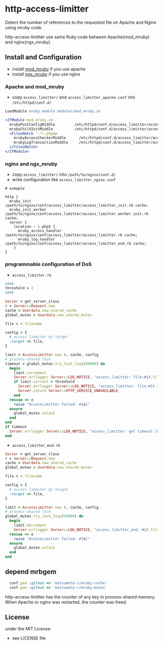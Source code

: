 # http-access-limitter

Detect the number of references to the requested file on Apache and Nginx using mruby code.

http-access-limitter use same Ruby code between Apache(mod_mruby) and nginx(ngx_mruby).

## Install and Configuration
- install [mod_mruby](https://github.com/matsumoto-r/mod_mruby) if you use apache
- install [ngx_mruby](https://github.com/matsumoto-r/ngx_mruby) if you use nginx

### Apache and mod_mruby
- copy `access_limitter/` and `access_limitter_apache.conf` into `/etc/httpd/conf.d/`
```apache
LoadModule mruby_module modules/mod_mruby.so

<IfModule mod_mruby.c>
  mrubyPostConfigMiddle         /etc/httpd/conf.d/access_limitter/access_limitter_init.rb cache
  mrubyChildInitMiddle          /etc/httpd/conf.d/access_limitter/access_limitter_worker_init.rb cache
  <FilesMatch ^.*\.php$>
    mrubyAccessCheckerMiddle      /etc/httpd/conf.d/access_limitter/access_limitter.rb cache
    mrubyLogTransactionMiddle     /etc/httpd/conf.d/access_limitter/access_limitter_end.rb cache
  </FilesMatch>
</IfModule>
```

### nginx and ngx_mruby
- copy `access_limitter/` into `/path/to/nginx/conf.d/`
- write configuration like `access_limitter_nginx.conf`
```nginx
# exmaple

http {
  mruby_init /path/to/nginx/conf/access_limitter/access_limitter_init.rb cache;
  mruby_init_worker /path/to/nginx/conf/access_limitter/access_limitter_worker_init.rb cache;
  server {
    location ~ \.php$ {
      mruby_access_handler /path/to/nginx/conf/access_limitter/access_limitter.rb cache;
      mruby_log_handler /path/to/nginx/conf/access_limitter/access_limitter_end.rb cache;
    }
}
```
### programmable configuration of DoS
- `access_limitter.rb`
```ruby
####
threshold = 2
####

Server = get_server_class
r = Server::Request.new
cache = Userdata.new.shared_cache
global_mutex = Userdata.new.shared_mutex

file = r.filename

config = {
  # access limmiter by target
  :target => file,
}

limit = AccessLimitter.new r, cache, config
# process-shared lock
timeout = global_mutex.try_lock_loop(50000) do
  begin
    limit.increment
    Server.errlogger Server::LOG_NOTICE, "access_limitter: file:#{r.filename} counter:#{limit.current}"
    if limit.current > threshold
      Server.errlogger Server::LOG_NOTICE, "access_limitter: file:#{r.filename} reached threshold: #{threshold}: return #{Server::HTTP_SERVICE_UNAVAILABLE}"
      Server.return Server::HTTP_SERVICE_UNAVAILABLE
    end
  rescue => e
    raise "AccessLimitter failed: #{e}"
  ensure
    global_mutex.unlock
  end
end
if timeout
  Server.errlogger Server::LOG_NOTICE, "access_limitter: get timeout lock, #{r.filename}"
end
```

- `access_limitter_end.rb`

```ruby
Server = get_server_class
r = Server::Request.new
cache = Userdata.new.shared_cache
global_mutex = Userdata.new.shared_mutex

file = r.filename

config = {
  # access limmiter by target
  :target => file,
}

limit = AccessLimitter.new r, cache, config
# process-shared lock
global_mutex.try_lock_loop(50000) do
  begin
    limit.decrement
    Server.errlogger Server::LOG_NOTICE, "access_limitter_end: #{r.filename} #{limit.current}"
  rescue => e
    raise "AccessLimitter failed: #{e}"
  ensure
    global_mutex.unlock
  end
end
```

## depend mrbgem
```ruby
  conf.gem :github => 'matsumoto-r/mruby-cache'
  conf.gem :github => 'matsumoto-r/mruby-mutex'
```

http-access-limitter has the counter of any key in process-shared memory. When Apache or nginx was restarted, the counter was freed.

## License
under the MIT License:
- see LICENSE file

